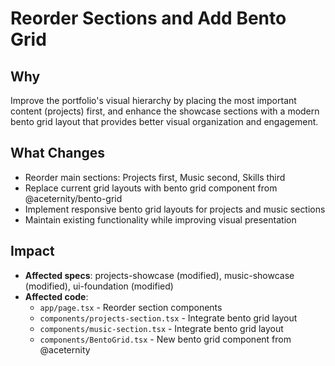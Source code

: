 # Reorder Sections and Add Bento Grid

## Why
Improve the portfolio's visual hierarchy by placing the most important content (projects) first, and enhance the showcase sections with a modern bento grid layout that provides better visual organization and engagement.

## What Changes
- Reorder main sections: Projects first, Music second, Skills third
- Replace current grid layouts with bento grid component from @aceternity/bento-grid
- Implement responsive bento grid layouts for projects and music sections
- Maintain existing functionality while improving visual presentation

## Impact
- **Affected specs**: projects-showcase (modified), music-showcase (modified), ui-foundation (modified)
- **Affected code**:
  - `app/page.tsx` - Reorder section components
  - `components/projects-section.tsx` - Integrate bento grid layout
  - `components/music-section.tsx` - Integrate bento grid layout
  - `components/BentoGrid.tsx` - New bento grid component from @aceternity
